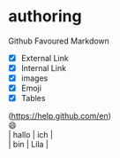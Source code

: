 # authoring
Github Favoured Markdown
 
- [X] External Link  
- [X] Internal Link  
- [X] images  
- [X] Emoji  
- [X] Tables 

 (https://help.github.com/en)   
 :smile:  
 | hallo | ich |  
 | bin | Lila |
